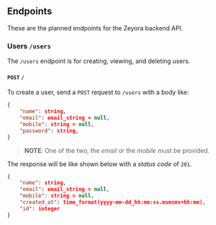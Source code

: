 ## Endpoints
These are the planned endpoints for the Zeyora backend API.

### Users `/users`
The `/users` endpoint is for creating, viewing, and deleting users.

#### `POST` `/`
To create a user, send a `POST` request to `/users` with a body like:
```json
{
	"name": string,
	"email": email_string = null,
	"mobile": string = null,
	"password": string,
}
```
> **NOTE**: One of the two, the _email_ or the _mobile_ must be provided.

The response will be like shown below with a _status code_ of `201`.
```json
{
	"name": string,
	"email": email_string = null,
	"mobile": string = null,
	"created_at": time_format(yyyy-mm-dd_hh:mm:ss.msmsms+hh:mm),
	"id": integer
}
```
